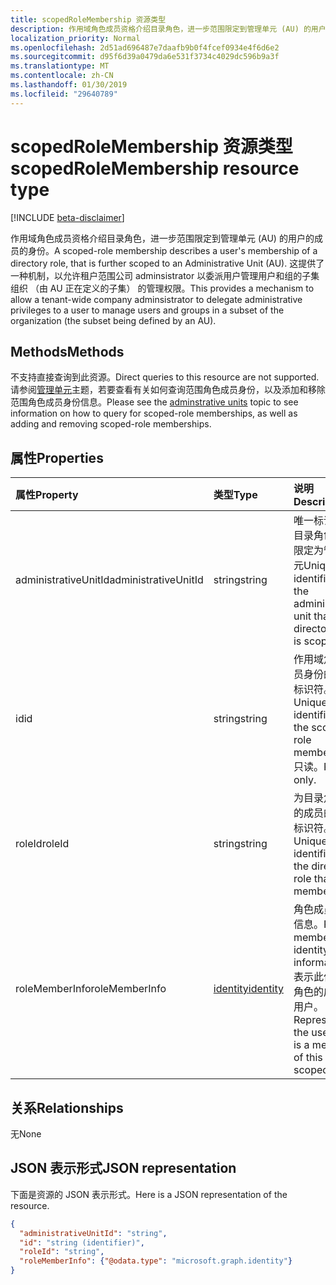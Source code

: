 ```yaml
---
title: scopedRoleMembership 资源类型
description: 作用域角色成员资格介绍目录角色，进一步范围限定到管理单元 (AU) 的用户的成员的身份。  这提供了一种机制，以允许租户范围公司 adminsistrator 以委派用户管理用户和组的子集组织 （由 AU 正在定义的子集） 的管理权限。
localization_priority: Normal
ms.openlocfilehash: 2d51ad696487e7daafb9b0f4fcef0934e4f6d6e2
ms.sourcegitcommit: d95f6d39a0479da6e531f3734c4029dc596b9a3f
ms.translationtype: MT
ms.contentlocale: zh-CN
ms.lasthandoff: 01/30/2019
ms.locfileid: "29640789"
---
```

# <a name="scopedrolemembership-resource-type"></a><span data-ttu-id="e871e-104">scopedRoleMembership 资源类型</span><span class="sxs-lookup"><span data-stu-id="e871e-104">scopedRoleMembership resource type</span></span>

[!INCLUDE [beta-disclaimer](../../includes/beta-disclaimer.md)]

<span data-ttu-id="e871e-105">作用域角色成员资格介绍目录角色，进一步范围限定到管理单元 (AU) 的用户的成员的身份。</span><span class="sxs-lookup"><span data-stu-id="e871e-105">A scoped-role membership describes a user's membership of a directory role, that is further scoped to an Administrative Unit (AU).</span></span>  <span data-ttu-id="e871e-106">这提供了一种机制，以允许租户范围公司 adminsistrator 以委派用户管理用户和组的子集组织 （由 AU 正在定义的子集） 的管理权限。</span><span class="sxs-lookup"><span data-stu-id="e871e-106">This provides a mechanism to allow a tenant-wide company adminsistrator to delegate administrative privileges to a user to manage users and groups in a subset of the organization (the subset being defined by an AU).</span></span>

## <a name="methods"></a><span data-ttu-id="e871e-107">Methods</span><span class="sxs-lookup"><span data-stu-id="e871e-107">Methods</span></span>
<span data-ttu-id="e871e-108">不支持直接查询到此资源。</span><span class="sxs-lookup"><span data-stu-id="e871e-108">Direct queries to this resource are not supported.</span></span>  <span data-ttu-id="e871e-109">请参阅[管理单元](administrativeunit.md)主题，若要查看有关如何查询范围角色成员身份，以及添加和移除范围角色成员身份信息。</span><span class="sxs-lookup"><span data-stu-id="e871e-109">Please see the [adminstrative units](administrativeunit.md) topic to see information on how to query for scoped-role memberships, as well as adding and removing scoped-role memberships.</span></span> 

## <a name="properties"></a><span data-ttu-id="e871e-110">属性</span><span class="sxs-lookup"><span data-stu-id="e871e-110">Properties</span></span>
| <span data-ttu-id="e871e-111">属性</span><span class="sxs-lookup"><span data-stu-id="e871e-111">Property</span></span>   | <span data-ttu-id="e871e-112">类型</span><span class="sxs-lookup"><span data-stu-id="e871e-112">Type</span></span> | <span data-ttu-id="e871e-113">说明</span><span class="sxs-lookup"><span data-stu-id="e871e-113">Description</span></span> |
|:---------------|:--------|:----------|
|<span data-ttu-id="e871e-114">administrativeUnitId</span><span class="sxs-lookup"><span data-stu-id="e871e-114">administrativeUnitId</span></span>|<span data-ttu-id="e871e-115">string</span><span class="sxs-lookup"><span data-stu-id="e871e-115">string</span></span>|<span data-ttu-id="e871e-116">唯一标识符的目录角色范围限定为管理单元</span><span class="sxs-lookup"><span data-stu-id="e871e-116">Unique identifier for the administrative unit that the directory role is scoped to</span></span>|
|<span data-ttu-id="e871e-117">id</span><span class="sxs-lookup"><span data-stu-id="e871e-117">id</span></span>|<span data-ttu-id="e871e-118">string</span><span class="sxs-lookup"><span data-stu-id="e871e-118">string</span></span>| <span data-ttu-id="e871e-119">作用域角色成员身份的唯一标识符。</span><span class="sxs-lookup"><span data-stu-id="e871e-119">Unique identifier for the scoped-role membership.</span></span> <span data-ttu-id="e871e-120">只读。</span><span class="sxs-lookup"><span data-stu-id="e871e-120">Read-only.</span></span>|
|<span data-ttu-id="e871e-121">roleId</span><span class="sxs-lookup"><span data-stu-id="e871e-121">roleId</span></span>|<span data-ttu-id="e871e-122">string</span><span class="sxs-lookup"><span data-stu-id="e871e-122">string</span></span>| <span data-ttu-id="e871e-123">为目录角色中的成员的唯一标识符。</span><span class="sxs-lookup"><span data-stu-id="e871e-123">Unique identifier for the directory role that the member is in.</span></span>|
|<span data-ttu-id="e871e-124">roleMemberInfo</span><span class="sxs-lookup"><span data-stu-id="e871e-124">roleMemberInfo</span></span>|[<span data-ttu-id="e871e-125">identity</span><span class="sxs-lookup"><span data-stu-id="e871e-125">identity</span></span>](identity.md)| <span data-ttu-id="e871e-126">角色成员身份信息。</span><span class="sxs-lookup"><span data-stu-id="e871e-126">Role member identity information.</span></span> <span data-ttu-id="e871e-127">表示此作用域角色的成员的用户。</span><span class="sxs-lookup"><span data-stu-id="e871e-127">Represents the user that is a member of this scoped-role.</span></span>|

## <a name="relationships"></a><span data-ttu-id="e871e-128">关系</span><span class="sxs-lookup"><span data-stu-id="e871e-128">Relationships</span></span>
<span data-ttu-id="e871e-129">无</span><span class="sxs-lookup"><span data-stu-id="e871e-129">None</span></span>


## <a name="json-representation"></a><span data-ttu-id="e871e-130">JSON 表示形式</span><span class="sxs-lookup"><span data-stu-id="e871e-130">JSON representation</span></span>

<span data-ttu-id="e871e-131">下面是资源的 JSON 表示形式。</span><span class="sxs-lookup"><span data-stu-id="e871e-131">Here is a JSON representation of the resource.</span></span>

<!-- {
  "blockType": "resource",
  "optionalProperties": [

  ],
  "@odata.type": "microsoft.graph.scopedrolemembership"
}-->

```json
{
  "administrativeUnitId": "string",
  "id": "string (identifier)",
  "roleId": "string",
  "roleMemberInfo": {"@odata.type": "microsoft.graph.identity"}
}

```

<!-- uuid: 8fcb5dbc-d5aa-4681-8e31-b001d5168d79
2015-10-25 14:57:30 UTC -->
<!--
{
  "type": "#page.annotation",
  "description": "scopedRoleMembership resource",
  "keywords": "",
  "section": "documentation",
  "tocPath": "",
  "suppressions": [
    "Error: /api-reference/beta/resources/scopedrolemembership.md:\r\n      Exception processing links.\r\n    System.ArgumentException: Link Definition was null. Link text: !INCLUDE [beta-disclaimer](../../includes/beta-disclaimer.md)\r\n      at ApiDoctor.Validation.DocFile.get_LinkDestinations()\r\n      at ApiDoctor.Validation.DocSet.ValidateLinks(Boolean includeWarnings, String[] relativePathForFiles, IssueLogger issues, Boolean requireFilenameCaseMatch, Boolean printOrphanedFiles)"
  ]
}
-->
